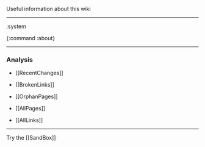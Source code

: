 Useful information about this wiki


----
:system

{:command :about}

----

### Analysis

* [[RecentChanges]]

* [[BrokenLinks]]
* [[OrphanPages]]

* [[AllPages]]
* [[AllLinks]]


----

Try the [[SandBox]] 